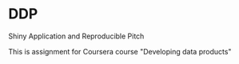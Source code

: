 # DDP
Shiny Application and Reproducible Pitch

This is assignment for Coursera course "Developing data products"
